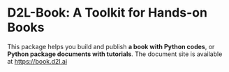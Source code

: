 # D2L-Book: A Toolkit for Hands-on Books

This package helps you build and publish **a book with Python codes**, or
**Python package documents with tutorials**. The document site is available at
https://book.d2l.ai
